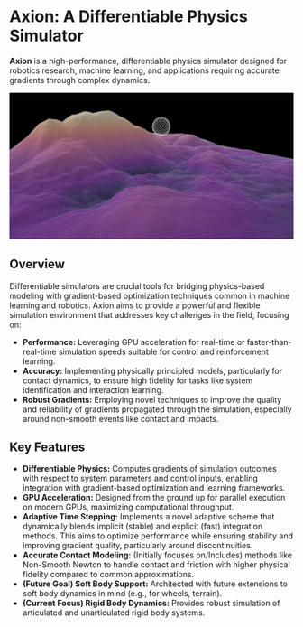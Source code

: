 # Axion: A Differentiable Physics Simulator

**Axion** is a high-performance, differentiable physics simulator designed for robotics research, machine learning, and applications requiring accurate gradients through complex dynamics.

<div align="center">
    <img src="data/sphere.gif" width="700px"</img>
</div>

## Overview

Differentiable simulators are crucial tools for bridging physics-based modeling with gradient-based optimization techniques common in machine learning and robotics. Axion aims to provide a powerful and flexible simulation environment that addresses key challenges in the field, focusing on:

* **Performance:** Leveraging GPU acceleration for real-time or faster-than-real-time simulation speeds suitable for control and reinforcement learning.
* **Accuracy:** Implementing physically principled models, particularly for contact dynamics, to ensure high fidelity for tasks like system identification and interaction learning.
* **Robust Gradients:** Employing novel techniques to improve the quality and reliability of gradients propagated through the simulation, especially around non-smooth events like contact and impacts.

## Key Features

* **Differentiable Physics:** Computes gradients of simulation outcomes with respect to system parameters and control inputs, enabling integration with gradient-based optimization and learning frameworks.
* **GPU Acceleration:** Designed from the ground up for parallel execution on modern GPUs, maximizing computational throughput.
* **Adaptive Time Stepping:** Implements a novel adaptive scheme that dynamically blends implicit (stable) and explicit (fast) integration methods. This aims to optimize performance while ensuring stability and improving gradient quality, particularly around discontinuities.
* **Accurate Contact Modeling:** (Initially focuses on/Includes) methods like Non-Smooth Newton to handle contact and friction with higher physical fidelity compared to common approximations.
* **(Future Goal) Soft Body Support:** Architected with future extensions to soft body dynamics in mind (e.g., for wheels, terrain).
* **(Current Focus) Rigid Body Dynamics:** Provides robust simulation of articulated and unarticulated rigid body systems.
